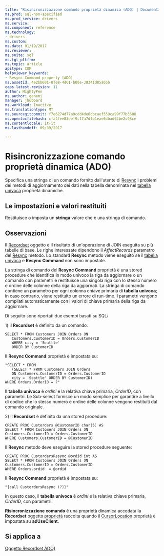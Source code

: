 ```yaml
---
title: "Risincronizzazione comando proprietà dinamica (ADO) | Documenti Microsoft"
ms.prod: sql-non-specified
ms.prod_service: drivers
ms.service: 
ms.component: reference
ms.technology:
- drivers
ms.custom: 
ms.date: 01/19/2017
ms.reviewer: 
ms.suite: sql
ms.tgt_pltfrm: 
ms.topic: article
apitype: COM
helpviewer_keywords:
- Resync Command property [ADO]
ms.assetid: 4e2bb601-0fe8-4d61-b00e-38341d85a6bb
caps.latest.revision: 11
author: MightyPen
ms.author: genemi
manager: jhubbard
ms.workload: Inactive
ms.translationtype: MT
ms.sourcegitcommit: f7e6274d77a9cdd4de6cbcaef559ca99f77b3608
ms.openlocfilehash: cfa4fee83eef9c17a7dfb1eae6dbad64be2c98ce
ms.contentlocale: it-it
ms.lasthandoff: 09/09/2017

---
```

# <a name="resync-command-property-dynamic-ado"></a>Risincronizzazione comando proprietà dinamica (ADO)
Specifica una stringa di un comando fornito dall'utente di [Resync](../../../ado/reference/ado-api/resync-method.md) i problemi dei metodi di aggiornamento dei dati nella tabella denominata nel [tabella univoca](../../../ado/reference/ado-api/unique-table-unique-schema-unique-catalog-properties-dynamic-ado.md) proprietà dinamiche.  
  
## <a name="settings-and-return-values"></a>Le impostazioni e valori restituiti  
 Restituisce o imposta un **stringa** valore che è una stringa di comando.  
  
## <a name="remarks"></a>Osservazioni  
 Il [Recordset](../../../ado/reference/ado-api/recordset-object-ado.md) oggetto è il risultato di un'operazione di JOIN eseguita su più tabelle di base. Le righe interessate dipendono il *AffectRecords* parametro del [Resync](../../../ado/reference/ado-api/resync-method.md) metodo. Lo standard **Resync** metodo viene eseguito se il [tabella univoca](../../../ado/reference/ado-api/unique-table-unique-schema-unique-catalog-properties-dynamic-ado.md) e **Resync Command** non sono impostate.  
  
 La stringa di comando del **Resync Command** proprietà è una stored procedure che identifica in modo univoco la riga da aggiornare o un comando con parametri e restituisce una singola riga con lo stesso numero e ordine delle colonne della riga da aggiornati. La stringa di comando contiene un parametro per ogni colonna chiave primaria di **tabella univoca**; in caso contrario, viene restituito un errore di run-time. I parametri vengono compilati automaticamente con i valori di chiave primaria della riga da aggiornare.  
  
 Di seguito sono riportati due esempi basati su SQL:  
  
 1\) il **Recordset** è definito da un comando:  
  
```  
SELECT * FROM Customers JOIN Orders ON   
   Customers.CustomerID = Orders.CustomerID  
   WHERE city = 'Seattle'  
   ORDER BY CustomerID  
```  
  
 Il **Resync Command** proprietà è impostata su:  
  
```  
"SELECT * FROM   
   (SELECT * FROM Customers JOIN Orders   
   ON Customers.CustomerID = Orders.CustomerID  
   city = 'Seattle' ORDER BY CustomerID)  
WHERE Orders.OrderID = ?"  
```  
  
 Il **tabella univoca** è *ordini* e la relativa chiave primaria, *OrderID*, con parametri. Le Sub-select fornisce un modo semplice per garantire a livello di codice che lo stesso numero e ordine delle colonne vengono restituiti dal comando originale.  
  
 2\) il **Recordset** è definito da una stored procedure:  
  
```  
CREATE PROC Custorders @CustomerID char(5) AS   
SELECT * FROM Customers JOIN Orders ON   
Customers.CustomerID = Orders.CustomerID   
WHERE Customers.CustomerID = @CustomerID  
```  
  
 Il **Resync** metodo deve eseguire la stored procedure seguente:  
  
```  
CREATE PROC CustordersResync @ordid int AS   
SELECT * FROM Customers JOIN Orders ON   
Customers.CustomerID = Orders.CustomerID  
WHERE Orders.ordid  = @ordid  
```  
  
 Il **Resync Command** proprietà è impostata su:  
  
```  
"{call CustordersResync (?)}"  
```  
  
 In questo caso, il **tabella univoca** è *ordini* e la relativa chiave primaria, *OrderID*, con parametri.  
  
 **Risincronizzazione comando** è una proprietà dinamica accodata la **Recordset** oggetto [proprietà](../../../ado/reference/ado-api/properties-collection-ado.md) raccolta quando il [CursorLocation](../../../ado/reference/ado-api/cursorlocation-property-ado.md) proprietà è impostata su **adUseClient**.  
  
## <a name="applies-to"></a>Si applica a  
 [Oggetto Recordset ADO)](../../../ado/reference/ado-api/recordset-object-ado.md)

